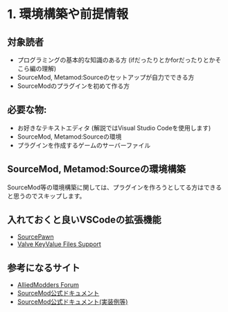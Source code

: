 # 1. 環境構築や前提情報

## 対象読者
* プログラミングの基本的な知識のある方 (ifだったりとかforだったりとかそこら編の理解)
* SourceMod, Metamod:Sourceのセットアップが自力でできる方
* SourceModのプラグインを初めて作る方

## 必要な物:
* お好きなテキストエディタ (解説ではVisual Studio Codeを使用します)
* SourceMod, Metamod:Sourceの環境
* プラグインを作成するゲームのサーバーファイル

## SourceMod, Metamod:Sourceの環境構築
SourceMod等の環境構築に関しては、プラグインを作ろうとしてる方はできると思うのでスキップします。

## 入れておくと良いVSCodeの拡張機能
* [SourcePawn](https://marketplace.visualstudio.com/items?itemName=Sarrus.sourcepawn-vscode)
* [Valve KeyValue Files Support](https://marketplace.visualstudio.com/items?itemName=GEEKiDoS.vdf)

## 参考になるサイト

* [AlliedModders Forum](https://forums.alliedmods.net/forumdisplay.php?f=107)
* [SourceMod公式ドキュメント](https://sm.alliedmods.net/new-api/)
* [SourceMod公式ドキュメント(実装例等)](https://wiki.alliedmods.net/Category:SourceMod_Scripting)
